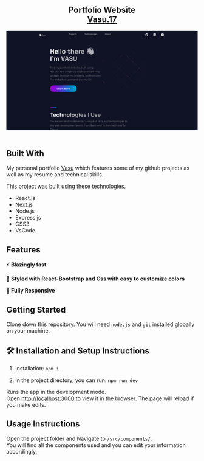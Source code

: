 <h2 align="center">
  Portfolio Website<br/>
  <a href="" target="_blank">Vasu.17</a>
</h2>
<div align="center">
  <img alt="Demo" src="public/images/portfolio.png" />
</div>

<br/>




## Built With

My personal portfolio <a href="" target="_blank">Vasu</a> which features some of my github projects as well as my resume and technical skills.<br/>

This project was built using these technologies.

- React.js
- Next.js
- Node.js
- Express.js
- CSS3
- VsCode

## Features

**⚡ Blazingly fast**

**🎨 Styled with React-Bootstrap and Css with easy to customize colors**

**📱 Fully Responsive**

## Getting Started

Clone down this repository. You will need `node.js` and `git` installed globally on your machine.

## 🛠 Installation and Setup Instructions

1. Installation: `npm i`

2. In the project directory, you can run: `npm run dev`

Runs the app in the development mode.\
Open [http://localhost:3000](http://localhost:3000) to view it in the browser.
The page will reload if you make edits.

## Usage Instructions

Open the project folder and Navigate to `/src/components/`. <br/>
You will find all the components used and you can edit your information accordingly.
